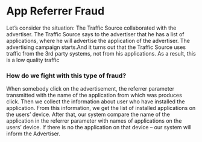 
# App Referrer Fraud



Let’s consider the situation: The Traffic Source collaborated with the advertiser. The Traffic Source says to the advertiser that he has a list of applications, where he will advertise the application of the advertiser. The advertising campaign starts.And it turns out that the Traffic Source uses traffic from the 3rd party systems, not from his applications. As a result, this is a low quality traffic 


### How do we fight with this type of fraud?


When somebody click on the advertisement, the referrer parameter transmitted with the name of the application from which was produces click. Then we collect the information about user who have installed the application. From this information, we get the list of installed applications on the users’ device. After that, our system compare the name of the application in the referrer parameter with names of applications on the users’ device. If there is no the application on that device – our system will inform the Advertiser.
